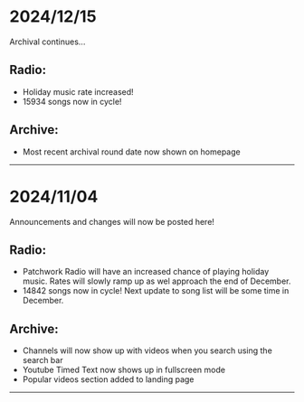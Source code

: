 # 2024/12/15
Archival continues...

## Radio:
- Holiday music rate increased!
- 15934 songs now in cycle!

## Archive:
- Most recent archival round date now shown on homepage

---

# 2024/11/04
Announcements and changes will now be posted here!

## Radio:
- Patchwork Radio will have an increased chance of playing holiday music. Rates will slowly ramp up as wel approach the end of December.
- 14842 songs now in cycle! Next update to song list will be some time in December.

## Archive:
- Channels will now show up with videos when you search using the search bar
- Youtube Timed Text now shows up in fullscreen mode
- Popular videos section added to landing page

---
